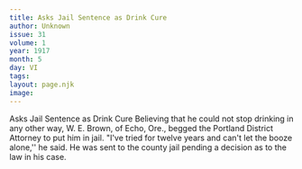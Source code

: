 ```yaml
---
title: Asks Jail Sentence as Drink Cure
author: Unknown
issue: 31
volume: 1
year: 1917
month: 5
day: VI
tags:
layout: page.njk
image:
---
```

Asks Jail Sentence as Drink Cure   Believing that he could not stop drinking in any other way, W. E. Brown, of Echo, Ore., begged the Portland District Attorney to put him in jail. "I've tried for twelve years and can't let the booze alone,'' he said. He was sent to the county jail pending a decision as to the law in his case.   

